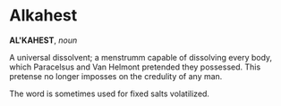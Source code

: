 # Alkahest

**AL'KAHEST**, _noun_

A universal dissolvent; a menstrumm capable of dissolving every body, which Paracelsus and Van Helmont pretended they possessed. This pretense no longer imposses on the credulity of any man.

The word is sometimes used for fixed salts volatilized.